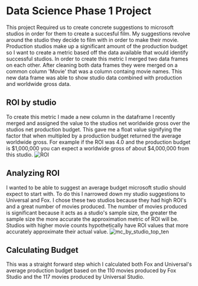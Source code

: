 # Data Science Phase 1 Project
This project Required us to create concrete suggestions to microsoft studios in order for them to create a succesful film.
My suggestions revolve around the studio they decide to film with in order to make their movie.
Production studios make up a significant amount of the production budget so I want to create a metric based off the data available that would identify successful  studios.
In order to create this metric I merged two data frames on each other. 
After cleaning both data frames they were merged on a common column 'Movie' that was a column containg movie names. This new data frame was able to show studio data combined with production and worldwide gross data.

## ROI by studio
To create this metric I made a new column in the dataframe I recently merged and assigned the value to the studios net worldwide gross over the studios net production budget. This gave me a float value signifying the factor that when multipled by a production budget returned the average worldwide gross. For example if the ROI was 4.0 and the production budget is $1,000,000 you can expect a worldwide gross of about $4,000,000 from this studio.
![ROI](/dsc-phase-1-project-v2-3/roi.png)

## Analyzing ROI
I wanted to be able to suggest an average budget microsoft studio should expect to start with. To do this I narrowed down my studio suggestions to Universal and Fox. I chose these two studios because they had high ROI's and a great number of movies produced. The number of movies produced is significant because it acts as a studio's sample size, the greater the sample size the more accurate the approximation metric of ROI will be. Studios with higher movie counts hypothetically have ROI values that more accurately approximate their actual value.
![mc_by_studio_top_ten](/dsc-phase-1-project-v2-3/mc_by_studio_top_ten.png)

## Calculating Budget
This was a straight forward step which I calculated both Fox and Universal's average production budget based on the 110 movies produced by Fox Studio and the 117 movies produced by Universal Studio.